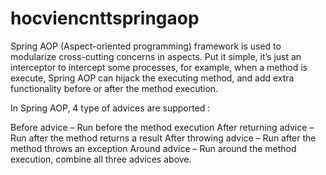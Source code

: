 # hocviencnttspringaop
Spring AOP (Aspect-oriented programming) framework is used to modularize cross-cutting concerns in aspects. Put it simple, it’s just an interceptor to intercept some processes, for example, when a method is execute, Spring AOP can hijack the executing method, and add extra functionality before or after the method execution.

In Spring AOP, 4 type of advices are supported :

Before advice – Run before the method execution
After returning advice – Run after the method returns a result
After throwing advice – Run after the method throws an exception
Around advice – Run around the method execution, combine all three advices above.
